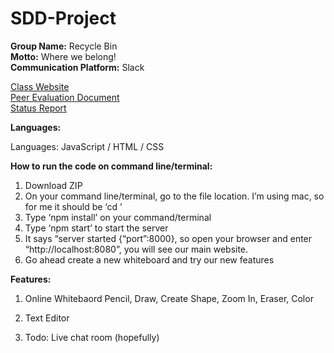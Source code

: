 # SDD-Project

**Group Name:** Recycle Bin\
**Motto:** Where we belong!\
**Communication Platform:** Slack

[Class Website](https://sites.google.com/site/rpisdd/home)\
[Peer Evaluation Document](https://docs.google.com/document/d/1D_z4sYiMz3xodhVX8bbK07O_-YSRFxAe030zjJ8njQo/edit?usp=sharing)\
[Status Report](https://docs.google.com/document/d/1Gq-S-pvJvnfisQ2nGSs6HPflyAuvZhsY8yloKFDakWo/edit?usp=sharing)

**Languages:**

Languages: JavaScript / HTML / CSS

**How to run the code on command line/terminal:**

1. Download ZIP
2. On your command line/terminal, go to the file location. I’m using mac, so for me it should be ‘cd <filename>’
3. Type ‘npm install’ on your command/terminal
4. Type ‘npm start’ to start the server
5. It says “server started {“port”:8000}, so open your browser and enter “http://localhost:8080”, you will see our main website.
6. Go ahead create a new whiteboard and try our new features
 
**Features:**

1. Online Whitebaord
Pencil, Draw, Create Shape, Zoom In, Eraser, Color

2. Text Editor

3. Todo: Live chat room (hopefully)



